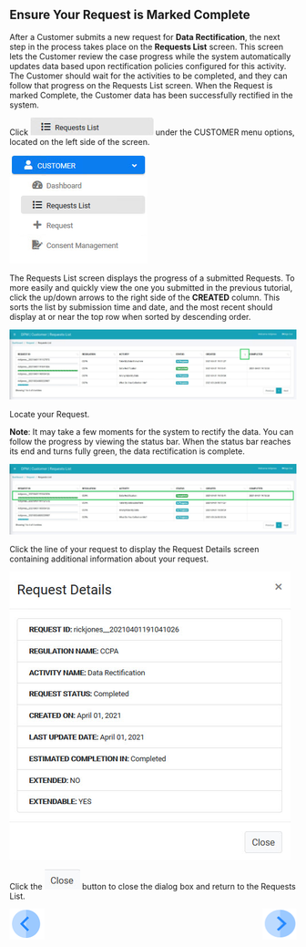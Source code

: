 ## Ensure Your Request is Marked Complete

After a Customer submits a new request for **Data Rectification**, the next step in the process takes place on the **Requests List** screen. This screen lets the Customer review the case progress while the system automatically updates data based upon rectification policies configured for this activity. The Customer should wait for the activities to be completed, and they can follow that progress on the Requests List screen. When the Request is marked Complete, the Customer data has been successfully rectified in the system.

Click ![image](../images/06_9_Purging_RequestList_LeftPanel.jpg) under the CUSTOMER menu options, located on the left side of the screen. 

![image](../images/06_10_Purging_RequestList_LeftPanel2.png)     

The Requests List screen displays the progress of a submitted Requests. To more easily and quickly view the one you submitted in the previous tutorial, click the up/down arrows to the right side of the **CREATED** column. This sorts the list by submission time and date, and the most recent should display at or near the top row when sorted by descending order. 

![image](../images/04_3_Rectify_RequestList.jpg)

Locate your Request.

**Note**: It may take a few moments for the system to rectify the data. You can follow the progress by viewing the status bar. When the status bar reaches its end and turns fully green, the data rectification is complete.

![image](../images/04_4_Rectify_RequestList.jpg)

Click the line of your request to display the Request Details screen containing additional information about your request. 

![image](../images/04_5_Rectify_RequestList.jpg)

Click the ![image](../images/06_ICON_Close.jpg) button to close the dialog box and return to the Requests List.



[![Previous](../images/Previous.png)]( 03_04_Rectify_Submit_a_Request_to_Rectify.md)[<img align="right" width="60" height="54" src="../images/Next.png">](03_06_Rectify_Review_Your_Data.md)
